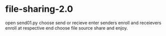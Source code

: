 # file-sharing-2.0
open send01.py
choose send or recieve
enter senders enroll and receievers enroll at respective end
choose file source
share and enjoy.
